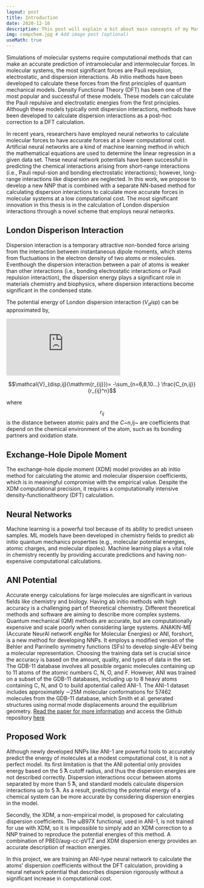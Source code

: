 ```yaml
---
layout: post
title: Introduction
date: 2020-12-16
description: This post will explain a bit about main concepts of my Master's project 
img: compchem.jpg # Add image post (optional)
useMath: true
---
```

Simulations of molecular systems require computational methods that can make an accurate prediction of intramolecular and intermolecular forces. In molecular  systems, the most significant forces are Pauli repulsion, electrostatic, and dispersion interactions. Ab initio methods have been developed to calculate these forces from the first principles of quantum mechanical models. Density Functional Theory (DFT) has been one of the most popular and successful of these models.  These models can calculate the Pauli repulsive and electrostatic energies from the first principles. Although these models typically omit dispersion interactions, methods have been developed to calculate dispersion interactions as a post-hoc correction to a DFT calculation.

In recent years, researchers have employed neural networks to calculate molecular forces to have accurate forces at a lower computational cost. Artificial neural networks are a kind of machine learning method in which the mathematical equations are used to determine the linear regression in a given data set. These neural network potentials have been successful in predicting the chemical interactions arising from short-range interactions (i.e., Pauli repul-sion and bonding electrostatic interactions); however, long-range interactions like dispersion are neglected. In this work, we propose to develop a new NNP that is combined with a separate NN-based method for calculating dispersion interactions to calculate more accurate forces in molecular systems at a low computational cost. The most significant innovation in this thesis is in the calculation of London dispersion interactions through a novel scheme that employs neural networks. 

## London Disperison Interaction
Dispersion interaction is a temporary attractive non-bonded force arising from the interaction between instantaneous dipole moments, which stems from fluctuations in the electron density of two atoms or molecules. Eventhough the dispersion interaction between a pair of atoms is weaker than other interactions (i.e., bonding electrostatic interactions or Pauli repulsion interaction), the dispersion energy plays a significant role in materials chemistry and biophysics, where dispersion interactions become significant in the condensed state.

The potential energy of London dispersion interaction ($V_disp$) can be approximated by,

![Z(i,j)=X(i,k) * Y(k, j); k=1 to n](http://www.sciweavers.org/tex2img.php?eq=Z_i_j%3D%5Csum_%7Bi%3D1%7D%5E%7B10%7D%20X_i_k%20%2A%20Y_k_j&bc=White&fc=Black&im=jpg&fs=12&ff=arev&edit=)

$$\mathcal{V}_{disp,ij}(\mathrm{r_{ij}})= -\sum_{n=6,8,10...} \frac{C_{n,ij}}{r_{ij}^n}$$

where $$r_{ij}$$ is the distance between atomic pairs and the *C*~n,ij~ are coefficients that depend on the chemical environment of the atom, such as its bonding partners and oxidation state. 

## Exchange-Hole Dipole Moment
The exchange-hole dipole moment (XDM) model provides an ab initio method for calculating the atomic and molecular dispersion coefficients, which is in meaningful compromise with the empirical value. Despite the XDM computational precision, it requires a computationally intensive density-functionaltheory (DFT) calculation.

## Neural Networks
Machine learning is a powerful tool because of its ability to predict unseen samples. ML models have been developed in chemistry fields to predict ab initio quantum mechanics properties (e.g., molecular potential energies, atomic charges, and molecular dipoles). Machine learning plays a vital role in chemistry recently by providing accurate predictions and having non-expensive computational calculations.

## ANI Potential
Accurate energy calculations for large molecules are significant in various fields like chemistry and biology. Having ab initio methods with high accuracy is a challenging part of theoretical chemistry. Different theoretical methods and software are aiming to describe more complex systems. Quantum mechanical (QM) methods are accurate, but are computationally expensive and scale poorly when considering large systems. ANAKIN-ME (Accurate NeurAl networK engiNe for Molecular Energies) or ANI, forshort, is a new method for developing NNPs. It employs a modified version of the Behler and Parrinello symmetry functions (SFs) to develop single-AEV being a molecular representation. Choosing the training data set is crucial since the accuracy is based on the amount, quality, and types of data in the set. The GDB-11 database involves all possible organic molecules containing up to 11 atoms of the atomic numbers C, N, O, and F. However, ANI was trained on a subset of the GDB-11 databases, including up to 8 heavy atoms containing C, N, and O to build apotential called ANI-1. The ANI-1 dataset includes approximately ∼25M molecular conformations for 57462 molecules from the GDB-11 database, which Smith et al. generated structures using normal mode displacements around the equilibrium geometry. [Read the paper for more information](https://pubs.rsc.org/en/content/articlelanding/2017/sc/c6sc05720a#!divAbstract) and access the Github repository [here](https://github.com/isayev/ANI1_dataset)

## Proposed Work
Although newly developed NNPs like ANI-1 are powerful tools to accurately predict the energy of molecules at a modest computational cost, it is not a perfect  model. Its first limitation is that the ANI potential only provides energy based on the 5 ̊A cutoff radius, and thus the dispersion energies are not described correctly. Dispersion interactions occur between atoms separated by more than 5 ̊A, and standard models calculate dispersion interactions up to 5 ̊A. As a result, predicting the potential energy of a chemical system can be more accurate by considering dispersion energies in the model. 

Secondly, the XDM, a non-empirical model, is proposed for calculating dispersion coefficients. The ωB97X functional, used in ANI-1, is not trained for use with XDM, so it is impossible to simply add an XDM correction to a NNP trained to reproduce the potential energies of this method. A combination of PBE0/aug-cc-pVTZ and XDM dispersion energy provides an accurate description of reaction energies.

In this project, we are training an ANI-type neural network to calculate the atoms’ dispersion coefficients without the DFT calculation, providing a neural network potential that describes dispersion rigorously without a significant increase in computational cost.

